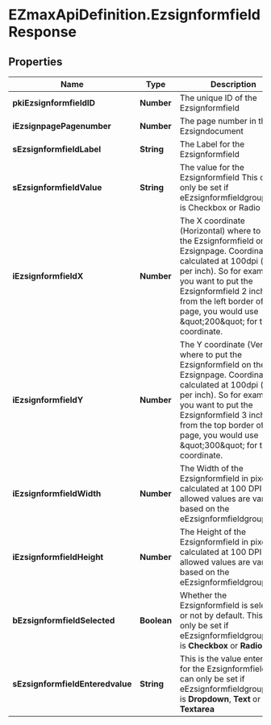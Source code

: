 # EZmaxApiDefinition.EzsignformfieldResponse

## Properties

Name | Type | Description | Notes
------------ | ------------- | ------------- | -------------
**pkiEzsignformfieldID** | **Number** | The unique ID of the Ezsignformfield | 
**iEzsignpagePagenumber** | **Number** | The page number in the Ezsigndocument | 
**sEzsignformfieldLabel** | **String** | The Label for the Ezsignformfield | 
**sEzsignformfieldValue** | **String** | The value for the Ezsignformfield  This can only be set if eEzsignformfieldgroupType is Checkbox or Radio | 
**iEzsignformfieldX** | **Number** | The X coordinate (Horizontal) where to put the Ezsignformfield on the Ezsignpage.  Coordinate is calculated at 100dpi (dot per inch). So for example, if you want to put the Ezsignformfield 2 inches from the left border of the page, you would use \&quot;200\&quot; for the X coordinate. | 
**iEzsignformfieldY** | **Number** | The Y coordinate (Vertical) where to put the Ezsignformfield on the Ezsignpage.  Coordinate is calculated at 100dpi (dot per inch). So for example, if you want to put the Ezsignformfield 3 inches from the top border of the page, you would use \&quot;300\&quot; for the Y coordinate. | 
**iEzsignformfieldWidth** | **Number** | The Width of the Ezsignformfield in pixels calculated at 100 DPI  The allowed values are varying based on the eEzsignformfieldgroupType.  | eEzsignformfieldgroupType | Valid values | | ------------------------- | ------------ | | Checkbox                  | 22           | | Dropdown                  | 22-65535     | | Radio                     | 22           | | Text                      | 22-65535     | | Textarea                  | 22-65535     | | 
**iEzsignformfieldHeight** | **Number** | The Height of the Ezsignformfield in pixels calculated at 100 DPI  The allowed values are varying based on the eEzsignformfieldgroupType.  | eEzsignformfieldgroupType | Valid values | | ------------------------- | ------------ | | Checkbox                  | 22           | | Dropdown                  | 22           | | Radio                     | 22           | | Text                      | 22           | | Textarea                  | 22-65535     |  | 
**bEzsignformfieldSelected** | **Boolean** | Whether the Ezsignformfield is selected or not by default.  This can only be set if eEzsignformfieldgroupType is **Checkbox** or **Radio** | [optional] 
**sEzsignformfieldEnteredvalue** | **String** | This is the value enterred for the Ezsignformfield  This can only be set if eEzsignformfieldgroupType is **Dropdown**, **Text** or **Textarea** | [optional] 


